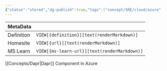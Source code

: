 ```yaml
---
{"status":"stored","dg-publish":true,"tags":["concept/SRE/cloud/azure"],"creation_date":"2024-05-05 01:03","definition":"undefined","ms-learn-url":"undefined","url":"undefined","permalink":"/concepts/azure-dapr-components/","dgPassFrontmatter":true}
---
```



| MetaData   |                                              |
| ---------- | -------------------------------------------- |
| Definition | `VIEW[{definition}][text(renderMarkdown)]`   |
| Homesite   | `VIEW[{url}][text(renderMarkdown)]`          |
| MS Learn   | `VIEW[{ms-learn-url}][text(renderMarkdown)]` |
[[Concepts/Dapr\|Dapr]] Component in Azure